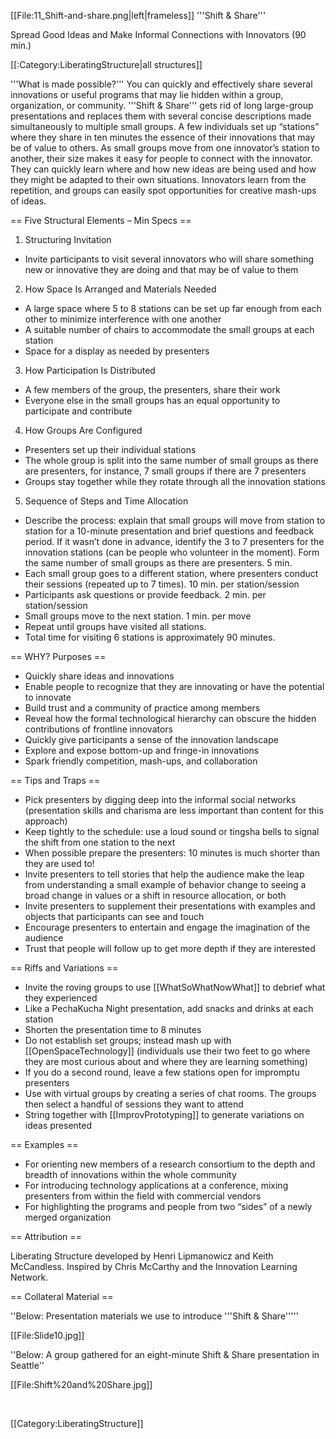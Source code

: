 [[File:11_Shift-and-share.png|left|frameless]]
'''Shift &amp; Share'''

Spread Good Ideas and Make Informal Connections with Innovators (90 min.)



[[:Category:LiberatingStructure|all structures]]

'''What is made possible?''' You can quickly and effectively share several innovations or useful programs that may lie hidden within a group, organization, or community. '''Shift &amp; Share''' gets rid of long large-group presentations and replaces them with several concise descriptions made simultaneously to multiple small groups. A few individuals set up “stations” where they share in ten minutes the essence of their innovations that may be of value to others. As small groups move from one innovator’s station to another, their size makes it easy for people to connect with the innovator. They can quickly learn where and how new ideas are being used and how they might be adapted to their own situations. Innovators learn from the repetition, and groups can easily spot opportunities for creative mash-ups of ideas.



== Five Structural Elements – Min Specs ==

1. Structuring Invitation

* Invite participants to visit several innovators who will share something new or innovative they are doing and that may be of value to them

2. How Space Is Arranged and Materials Needed

* A large space where 5 to 8 stations can be set up far enough from each other to minimize interference with one another
* A suitable number of chairs to accommodate the small groups at each station
* Space for a display as needed by presenters

3. How Participation Is Distributed

* A few members of the group, the presenters, share their work
* Everyone else in the small groups has an equal opportunity to participate and contribute

4. How Groups Are Configured

* Presenters set up their individual stations
* The whole group is split into the same number of small groups as there are presenters, for instance, 7 small groups if there are 7 presenters
* Groups stay together while they rotate through all the innovation stations

5. Sequence of Steps and Time Allocation

* Describe the process: explain that small groups will move from station to station for a 10-minute presentation and brief questions and feedback period. If it wasn’t done in advance, identify the 3 to 7 presenters for the innovation stations (can be people who volunteer in the moment). Form the same number of small groups as there are presenters. 5 min.
* Each small group goes to a different station, where presenters conduct their sessions (repeated up to 7 times). 10 min. per station/session
* Participants ask questions or provide feedback. 2 min. per station/session
* Small groups move to the next station. 1 min. per move
* Repeat until groups have visited all stations.
* Total time for visiting 6 stations is approximately 90 minutes.



== WHY? Purposes ==

* Quickly share ideas and innovations
* Enable people to recognize that they are innovating or have the potential to innovate
* Build trust and a community of practice among members
* Reveal how the formal technological hierarchy can obscure the hidden contributions of frontline innovators
* Quickly give participants a sense of the innovation landscape
* Explore and expose bottom-up and fringe-in innovations
* Spark friendly competition, mash-ups, and collaboration



== Tips and Traps ==

* Pick presenters by digging deep into the informal social networks (presentation skills and charisma are less important than content for this approach)
* Keep tightly to the schedule: use a loud sound or tingsha bells to signal the shift from one station to the next
* When possible prepare the presenters: 10 minutes is much shorter than they are used to!
* Invite presenters to tell stories that help the audience make the leap from understanding a small example of behavior change to seeing a broad change in values or a shift in resource allocation, or both
* Invite presenters to supplement their presentations with examples and objects that participants can see and touch
* Encourage presenters to entertain and engage the imagination of the audience
* Trust that people will follow up to get more depth if they are interested



== Riffs and Variations ==

* Invite the roving groups to use [[WhatSoWhatNowWhat]] to debrief what they experienced
* Like a PechaKucha Night presentation, add snacks and drinks at each station
* Shorten the presentation time to 8 minutes
* Do not establish set groups; instead mash up with [[OpenSpaceTechnology]] (individuals use their two feet to go where they are most curious about and where they are learning something)
* If you do a second round, leave a few stations open for impromptu presenters
* Use with virtual groups by creating a series of chat rooms. The groups then select a handful of sessions they want to attend
* String together with [[ImprovPrototyping]] to generate variations on ideas presented



== Examples ==

* For orienting new members of a research consortium to the depth and breadth of innovations within the whole community
* For introducing technology applications at a conference, mixing presenters from within the field with commercial vendors
* For highlighting the programs and people from two “sides” of a newly merged organization



== Attribution ==

Liberating Structure developed by Henri Lipmanowicz and Keith McCandless. Inspired by Chris McCarthy and the Innovation Learning Network.



== Collateral Material ==

''Below: Presentation materials we use to introduce '''Shift &amp; Share'''''

[[File:Slide10.jpg]]

''Below: A group gathered for an eight-minute Shift &amp; Share presentation in Seattle''

[[File:Shift%20and%20Share.jpg]]

 

[[Category:LiberatingStructure]]
